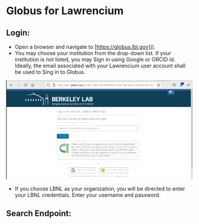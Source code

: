 # Globus for Lawrencium

## Login:

* Open a browser and navigate to [https://globus.lbl.gov]().
* You may choose your institution from the drop-down list. If your institution is not listed, you may Sign in using Google or ORCID id. Ideally, the email associated with your Lawrencium user account shall be used to Sing in to Globus.

![Globus Screen](images/globus-1-1.png)

* If you choose LBNL as your organization, you will be directed to enter your LBNL credentials. Enter your username and password.


## Search Endpoint: